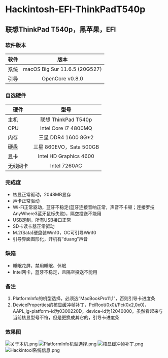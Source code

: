 # Hackintosh-EFI-ThinkPadT540p
## 联想ThinkPad T540p，黑苹果，EFI

### 软件版本
| 软件 | 版本 |
| --- | :--: |
| 系统 | macOS Big Sur 11.6.5 (20G527) |
| 引导 | OpenCore v0.8.0 |

### 自选硬件
|   硬件    |   型号  |
| -------- | :----: |
| 主机 | 联想 ThinkPad T540p |
| CPU | Intel Core i7 4800MQ |
| 内存 | 三星 DDR4 1600 8G*2 |
| 硬盘 | 三星 860EVO，Sata 500GB |
| 显卡 | Intel HD Graphics 4600 |
| 无线网卡 | Intel 7260AC |

### 完成度
+ 核显正常驱动，2048MB显存
+ 声卡正常驱动
+ Wi-Fi正常驱动，蓝牙不稳定(蓝牙连接音响正常，声音不卡顿；连接罗技AnyWhere3蓝牙鼠标失败)，隔空投送不能用
+ USB定制，所有USB接口正常
+ SD卡读卡器正常驱动
+ M.2(Sata)硬盘装Win10，OC可引导Win10
+ 引导界面图形化，开机有“duang”声音

### 缺陷
+ 睡眠花屏，禁用睡眠、休眠
+ Intel网卡，蓝牙不稳定，且隔空投送不能用

### 备注
1. PlatformInfo的机型选择，必须选“MacBookPro11,1”，否则引导卡进度条
2. DeviceProperties的核显缓冲帧补丁，PciRoot(0x0)/Pci(0x2,0x0)，AAPL,ig-platform-id为0300220D，device-id为12040000。虽然看起来与当前核显型号不符，但是更换成其它的，引导卡进度条

### 效果图
![关于本机.png](https://github.com/demon3434/Hackintosh-EFI-ThinkPadT540p/blob/main/OpenCore%20v0.8.0%20%26%20macOS%20Big%20Sur%2011.6.5%20(20G527)/1.%E5%85%B3%E4%BA%8E%E6%9C%AC%E6%9C%BA.png "关于本机")
![PlatformInfo机型选择.png](https://github.com/demon3434/Hackintosh-EFI-ThinkPadT540p/blob/main/OpenCore%20v0.8.0%20%26%20macOS%20Big%20Sur%2011.6.5%20(20G527)/2.OCC%E6%9C%BA%E5%9E%8B%E9%80%89%E6%8B%A9.png "PlatformInfo机型选择")
![核显缓冲帧补丁.png](https://github.com/demon3434/Hackintosh-EFI-ThinkPadT540p/blob/main/OpenCore%20v0.8.0%20%26%20macOS%20Big%20Sur%2011.6.5%20(20G527)/3.%E6%A0%B8%E6%98%BE%E7%BC%93%E5%86%B2%E5%B8%A7%E8%A1%A5%E4%B8%81.png "核显缓冲帧补丁")
![Hackintool系统信息.png](https://github.com/demon3434/Hackintosh-EFI-ThinkPadT540p/blob/main/OpenCore%20v0.8.0%20%26%20macOS%20Big%20Sur%2011.6.5%20(20G527)/4.Hackintool%E7%B3%BB%E7%BB%9F%E4%BF%A1%E6%81%AF.png "Hackintool系统信息")
